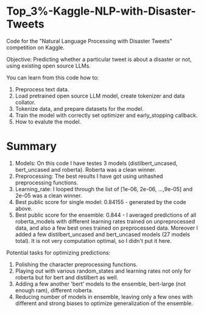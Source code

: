 # Top_3%-Kaggle-NLP-with-Disaster-Tweets
Code for the "Natural Language Processing with Disaster Tweets" competition on Kaggle.

Objective: Predicting whether a particular tweet is about a disaster or not, using existing open source LLMs. 

You can learn from this code how to:

1. Preprocess text data.
2. Load pretrained open source LLM model, create tokenizer and data collator.
3. Tokenize data, and prepare datasets for the model.
4. Train the model with correctly set optimizer and early_stopping callback.
5. How to evalute the model.

# Summary
1. Models:     On this code I have testes 3 models (distilbert_uncased, bert_uncased and roberta). Roberta was a clean winner.
2. Preprocessing:  The best results I have got using unhashed preprocessing functions.
3. Learning_rate:  I looped through the list of [1e-06, 2e-06, ...,9e-05] and 2e-05 was a clean winner.
4. Best public score for single model:     0.84155 - generated by the code above. 
5. Best public score for the ensemble:     0.844 - I averaged predictions of all roberta_models with different learning 
rates trained on unpreprocessed data, and also a few best ones trained on preprocessed data. Moreover I added a few 
distilbert_uncased and bert_uncased models (27 models total). It is not very computation optimal, so I didn't put it here.

Potential tasks for optimizing predictions: 
1. Polishing the character preprocessing functions. 
2. Playing out with various random_states and learning rates not only for roberta but for bert and distilbert as well. 
3. Adding a few another 'bert' models to the ensemble, bert-large (not enough ram), different roberta. 
4. Reducing number of models in ensemble, leaving only a few ones with different and strong biases to optimize 
generalization of the ensemble.
